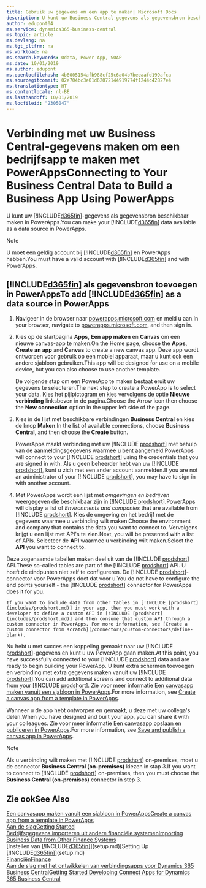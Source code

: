 ```yaml
---
title: Gebruik uw gegevens om een app te maken| Microsoft Docs
description: U kunt uw Business Central-gegevens als gegevensbron beschikbaar maken en een OData-URL van uw webservices opgeven om een bedrijfsapp te maken met PowerApps.
author: edupont04
ms.service: dynamics365-business-central
ms.topic: article
ms.devlang: na
ms.tgt_pltfrm: na
ms.workload: na
ms.search.keywords: Odata, Power App, SOAP
ms.date: 10/01/2019
ms.author: edupont
ms.openlocfilehash: 4b8005154afb988cf25c6a04b7beeaafd199afca
ms.sourcegitcommit: 02e704bc3e01d62072144919774f1244c42827e4
ms.translationtype: HT
ms.contentlocale: nl-BE
ms.lasthandoff: 10/01/2019
ms.locfileid: "2305047"
---
```

# <a name="connecting-to-your-business-central-data-to-build-a-business-app-using-powerapps"></a><span data-ttu-id="9ad07-103">Verbinding met uw Business Central-gegevens maken om een bedrijfsapp te maken met PowerApps</span><span class="sxs-lookup"><span data-stu-id="9ad07-103">Connecting to Your Business Central Data to Build a Business App Using PowerApps</span></span>
<span data-ttu-id="9ad07-104">U kunt uw [!INCLUDE[d365fin](includes/d365fin_md.md)]-gegevens als gegevensbron beschikbaar maken in PowerApps.</span><span class="sxs-lookup"><span data-stu-id="9ad07-104">You can make your [!INCLUDE[d365fin](includes/d365fin_md.md)] data available as a data source in PowerApps.</span></span>  

> [!NOTE]  
>   <span data-ttu-id="9ad07-105">U moet een geldig account bij [!INCLUDE[d365fin](includes/d365fin_md.md)] en PowerApps hebben.</span><span class="sxs-lookup"><span data-stu-id="9ad07-105">You must have a valid account with [!INCLUDE[d365fin](includes/d365fin_md.md)] and with PowerApps.</span></span>  

## <a name="to-add-included365finincludesd365fin_mdmd-as-a-data-source-in-powerapps"></a><span data-ttu-id="9ad07-106">[!INCLUDE[d365fin](includes/d365fin_md.md)] als gegevensbron toevoegen in PowerApps</span><span class="sxs-lookup"><span data-stu-id="9ad07-106">To add [!INCLUDE[d365fin](includes/d365fin_md.md)] as a data source in PowerApps</span></span>
1. <span data-ttu-id="9ad07-107">Navigeer in de browser naar [powerapps.microsoft.com](https://powerapps.microsoft.com/en-us/) en meld u aan.</span><span class="sxs-lookup"><span data-stu-id="9ad07-107">In your browser, navigate to [powerapps.microsoft.com](https://powerapps.microsoft.com/en-us/), and then sign in.</span></span>
2. <span data-ttu-id="9ad07-108">Kies op de startpagina **Apps**, **Een app maken** en **Canvas** om een nieuwe canvas-app te maken.</span><span class="sxs-lookup"><span data-stu-id="9ad07-108">On the Home page, choose the **Apps**, **Create an app** and **Canvas** to create a new canvas app.</span></span> <span data-ttu-id="9ad07-109">Deze app wordt ontworpen voor gebruik op een mobiel apparaat, maar u kunt ook een andere sjabloon gebruiken.</span><span class="sxs-lookup"><span data-stu-id="9ad07-109">This app will be designed for use on a mobile device, but you can also choose to use another template.</span></span>

    <span data-ttu-id="9ad07-110">De volgende stap om een PowerApp te maken bestaat eruit uw gegevens te selecteren.</span><span class="sxs-lookup"><span data-stu-id="9ad07-110">The next step to create a PowerApp is to select your data.</span></span> <span data-ttu-id="9ad07-111">Kies het pijlpictogram en kies vervolgens de optie **Nieuwe verbinding** linksboven in de pagina.</span><span class="sxs-lookup"><span data-stu-id="9ad07-111">Choose the Arrow icon then choose the **New connection** option in the upper left side of the page.</span></span>
3. <span data-ttu-id="9ad07-112">Kies in de lijst met beschikbare verbindingen **Business Central** en kies de knop **Maken**.</span><span class="sxs-lookup"><span data-stu-id="9ad07-112">In the list of available connections, choose **Business Central**, and then choose the **Create** button.</span></span>

    <span data-ttu-id="9ad07-113">PowerApps maakt verbinding met uw [!INCLUDE [prodshort](includes/prodshort.md)] met behulp van de aanmeldingsgegevens waarmee u bent aangemeld.</span><span class="sxs-lookup"><span data-stu-id="9ad07-113">PowerApps will connect to your [!INCLUDE [prodshort](includes/prodshort.md)] using the credentials that you are signed in with.</span></span> <span data-ttu-id="9ad07-114">Als u geen beheerder hebt van uw [!INCLUDE [prodshort](includes/prodshort.md)], kunt u zich met een ander account aanmelden.</span><span class="sxs-lookup"><span data-stu-id="9ad07-114">If you are not an administrator of your [!INCLUDE [prodshort](includes/prodshort.md)], you may have to sign in with another account.</span></span>  

4.  <span data-ttu-id="9ad07-115">Met PowerApps wordt een lijst met *omgevingen en bedrijven* weergegeven die beschikbaar zijn in [!INCLUDE [prodshort](includes/prodshort.md)].</span><span class="sxs-lookup"><span data-stu-id="9ad07-115">PowerApps will display a list of *Environments and companies* that are available from [!INCLUDE [prodshort](includes/prodshort.md)].</span></span> <span data-ttu-id="9ad07-116">Kies de omgeving en het bedrijf met de gegevens waarmee u verbinding wilt maken.</span><span class="sxs-lookup"><span data-stu-id="9ad07-116">Choose the environment and company that contains the data you want to connect to.</span></span> <span data-ttu-id="9ad07-117">Vervolgens krijgt u een lijst met API's te zien.</span><span class="sxs-lookup"><span data-stu-id="9ad07-117">Next, you will be presented with a list of APIs.</span></span> <span data-ttu-id="9ad07-118">Selecteer de **API** waarmee u verbinding wilt maken.</span><span class="sxs-lookup"><span data-stu-id="9ad07-118">Select the **API** you want to connect to.</span></span>

<span data-ttu-id="9ad07-119">Deze zogenaamde tabellen maken deel uit van de [!INCLUDE [prodshort](includes/prodshort.md)] API.</span><span class="sxs-lookup"><span data-stu-id="9ad07-119">These so-called tables are part of the [!INCLUDE [prodshort](includes/prodshort.md)] API.</span></span> <span data-ttu-id="9ad07-120">U hoeft de eindpunten niet zelf te configureren. De [!INCLUDE [prodshort](includes/prodshort.md)]-connector voor PowerApps doet dat voor u.</span><span class="sxs-lookup"><span data-stu-id="9ad07-120">You do not have to configure the end points yourself - the [!INCLUDE [prodshort](includes/prodshort.md)] connector for PowerApps does it for you.</span></span>  

    If you want to include data from other tables in [!INCLUDE [prodshort](includes/prodshort.md)] in your app, then you must work with a developer to define a custom API in [!INCLUDE [prodshort](includes/prodshort.md)] and then consume that custom API through a custom connector in PowerApps. For more information, see [Create a custom connector from scratch](/connectors/custom-connectors/define-blank).  

<span data-ttu-id="9ad07-121">Nu hebt u met succes een koppeling gemaakt naar uw [!INCLUDE [prodshort](includes/prodshort.md)]-gegevens en kunt u uw PowerApp gaan maken.</span><span class="sxs-lookup"><span data-stu-id="9ad07-121">At this point, you have successfully connected to your [!INCLUDE [prodshort](includes/prodshort.md)] data and are ready to begin building your PowerApp.</span></span> <span data-ttu-id="9ad07-122">U kunt extra schermen toevoegen en verbinding met extra gegevens maken vanuit uw [!INCLUDE [prodshort](includes/prodshort.md)].</span><span class="sxs-lookup"><span data-stu-id="9ad07-122">You can add additional screens and connect to additional data from your [!INCLUDE [prodshort](includes/prodshort.md)].</span></span> <span data-ttu-id="9ad07-123">Zie voor meer informatie [Een canvasapp maken vanuit een sjabloon in PowerApps](/powerapps/maker/canvas-apps/get-started-test-drive).</span><span class="sxs-lookup"><span data-stu-id="9ad07-123">For more information, see [Create a canvas app from a template in PowerApps](/powerapps/maker/canvas-apps/get-started-test-drive).</span></span>  

<span data-ttu-id="9ad07-124">Wanneer u de app hebt ontworpen en gemaakt, u deze met uw collega's delen.</span><span class="sxs-lookup"><span data-stu-id="9ad07-124">When you have designed and built your app, you can share it with your colleagues.</span></span> <span data-ttu-id="9ad07-125">Zie voor meer informatie [Een canvasapp opslaan en publiceren in PowerApps](/powerapps/maker/canvas-apps/save-publish-app).</span><span class="sxs-lookup"><span data-stu-id="9ad07-125">For more information, see [Save and publish a canvas app in PowerApps](/powerapps/maker/canvas-apps/save-publish-app).</span></span>  

> [!NOTE]
> <span data-ttu-id="9ad07-126">Als u verbinding wilt maken met [!INCLUDE [prodshort](includes/prodshort.md)] on-premises, moet u de connector **Business Central (on-premises)** kiezen in stap 3.</span><span class="sxs-lookup"><span data-stu-id="9ad07-126">If you want to connect to [!INCLUDE [prodshort](includes/prodshort.md)] on-premises, then you must choose the **Business Central (on-premises)** connector in step 3.</span></span>  

## <a name="see-also"></a><span data-ttu-id="9ad07-127">Zie ook</span><span class="sxs-lookup"><span data-stu-id="9ad07-127">See Also</span></span>

[<span data-ttu-id="9ad07-128">Een canvasapp maken vanuit een sjabloon in PowerApps</span><span class="sxs-lookup"><span data-stu-id="9ad07-128">Create a canvas app from a template in PowerApps</span></span>](/powerapps/maker/canvas-apps/get-started-test-drive)  
[<span data-ttu-id="9ad07-129">Aan de slag</span><span class="sxs-lookup"><span data-stu-id="9ad07-129">Getting Started</span></span>](product-get-started.md)  
[<span data-ttu-id="9ad07-130">Bedrijfsgegevens importeren uit andere financiële systemen</span><span class="sxs-lookup"><span data-stu-id="9ad07-130">Importing Business Data from Other Finance Systems</span></span>](across-import-data-configuration-packages.md)  
<span data-ttu-id="9ad07-131">[Instellen van [!INCLUDE[d365fin](includes/d365fin_md.md)]](setup.md)</span><span class="sxs-lookup"><span data-stu-id="9ad07-131">[Setting Up [!INCLUDE[d365fin](includes/d365fin_md.md)]](setup.md)</span></span>  
[<span data-ttu-id="9ad07-132">Financiën</span><span class="sxs-lookup"><span data-stu-id="9ad07-132">Finance</span></span>](finance.md)  
[<span data-ttu-id="9ad07-133">Aan de slag met het ontwikkelen van verbindingsapps voor Dynamics 365 Business Central</span><span class="sxs-lookup"><span data-stu-id="9ad07-133">Getting Started Developing Connect Apps for Dynamics 365 Business Central</span></span>](/dynamics365/business-central/dev-itpro/developer/devenv-develop-connect-apps)  
